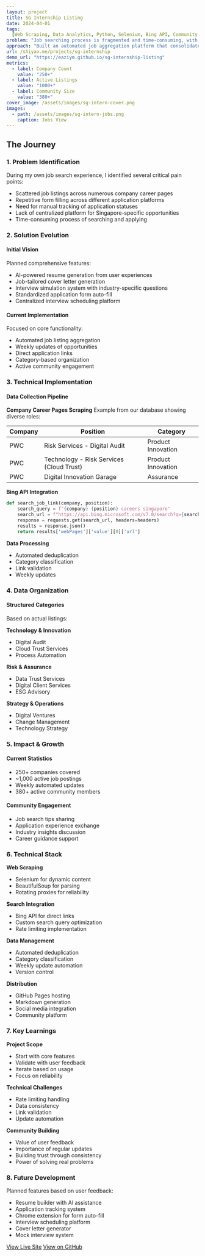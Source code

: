 ```yaml
---
layout: project
title: SG Internship Listing
date: 2024-04-01
tags:
  [Web Scraping, Data Analytics, Python, Selenium, Bing API, Community Building]
problem: "Job searching process is fragmented and time-consuming, with students spending hours manually searching across multiple platforms and filling repetitive applications"
approach: "Built an automated job aggregation platform that consolidates opportunities across 250+ companies, with weekly updates and a growing community of 380+ students"
url: /shiyao.me/projects/sg-internship
demo_url: "https://eaziym.github.io/sg-internship-listing"
metrics:
  - label: Company Count
    value: "250+"
  - label: Active Listings
    value: "1000+"
  - label: Community Size
    value: "380+"
cover_image: /assets/images/sg-intern-cover.png
images:
  - path: /assets/images/sg-intern-jobs.png
    caption: Jobs View
---
```


## The Journey

### 1. Problem Identification

During my own job search experience, I identified several critical pain points:

- Scattered job listings across numerous company career pages
- Repetitive form filling across different application platforms
- Need for manual tracking of application statuses
- Lack of centralized platform for Singapore-specific opportunities
- Time-consuming process of searching and applying

### 2. Solution Evolution

#### Initial Vision

Planned comprehensive features:

- AI-powered resume generation from user experiences
- Job-tailored cover letter generation
- Interview simulation system with industry-specific questions
- Standardized application form auto-fill
- Centralized interview scheduling platform

#### Current Implementation

Focused on core functionality:

- Automated job listing aggregation
- Weekly updates of opportunities
- Direct application links
- Category-based organization
- Active community engagement

### 3. Technical Implementation

#### Data Collection Pipeline

**Company Career Pages Scraping**
Example from our database showing diverse roles:

| Company | Position                                 | Category           |
| ------- | ---------------------------------------- | ------------------ |
| PWC     | Risk Services - Digital Audit            | Product Innovation |
| PWC     | Technology - Risk Services (Cloud Trust) | Product Innovation |
| PWC     | Digital Innovation Garage                | Assurance          |

**Bing API Integration**

```python
def search_job_link(company, position):
    search_query = f"{company} {position} careers singapore"
    search_url = f"https://api.bing.microsoft.com/v7.0/search?q={search_query}"
    response = requests.get(search_url, headers=headers)
    results = response.json()
    return results['webPages']['value'][0]['url']
```

**Data Processing**

- Automated deduplication
- Category classification
- Link validation
- Weekly updates

### 4. Data Organization

#### Structured Categories

Based on actual listings:

**Technology & Innovation**

- Digital Audit
- Cloud Trust Services
- Process Automation

**Risk & Assurance**

- Data Trust Services
- Digital Client Services
- ESG Advisory

**Strategy & Operations**

- Digital Ventures
- Change Management
- Technology Strategy

### 5. Impact & Growth

#### Current Statistics

- 250+ companies covered
- ~1,000 active job postings
- Weekly automated updates
- 380+ active community members

#### Community Engagement

- Job search tips sharing
- Application experience exchange
- Industry insights discussion
- Career guidance support

### 6. Technical Stack

**Web Scraping**

- Selenium for dynamic content
- BeautifulSoup for parsing
- Rotating proxies for reliability

**Search Integration**

- Bing API for direct links
- Custom search query optimization
- Rate limiting implementation

**Data Management**

- Automated deduplication
- Category classification
- Weekly update automation
- Version control

**Distribution**

- GitHub Pages hosting
- Markdown generation
- Social media integration
- Community platform

### 7. Key Learnings

**Project Scope**

- Start with core features
- Validate with user feedback
- Iterate based on usage
- Focus on reliability

**Technical Challenges**

- Rate limiting handling
- Data consistency
- Link validation
- Update automation

**Community Building**

- Value of user feedback
- Importance of regular updates
- Building trust through consistency
- Power of solving real problems

### 8. Future Development

Planned features based on user feedback:

- Resume builder with AI assistance
- Application tracking system
- Chrome extension for form auto-fill
- Interview scheduling platform
- Cover letter generator
- Mock interview system

[View Live Site](https://eaziym.github.io/sg-internship-listing)
[View on GitHub](https://github.com/eaziym/sg-internship-listing)
